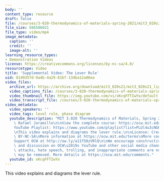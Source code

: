 ```yaml
---
body: ''
content_type: resource
draft: false
file: /courses/3-020-thermodynamics-of-materials-spring-2021/mit3_020s21_lightboard_03_1080p_360p_16_9.mp4
file_size: 566586021
file_type: video/mp4
image_metadata:
  caption: ''
  credit: ''
  image-alt: ''
learning_resource_types:
- Demonstration Videos
license: https://creativecommons.org/licenses/by-nc-sa/4.0/
resourcetype: Video
title: 'Supplemental Video: The Lever Rule'
uid: 8149357d-9a4b-4a29-81bf-134ba12a86ea
video_files:
  archive_url: https://archive.org/download/mit3_020s21/mit3_020s21_lightboard_03_360p.mp4
  video_captions_file: /courses/3-020-thermodynamics-of-materials-spring-2021/1hCXqr2cZcutTY606O4TA6e0niVfBRwin_transcript.webvtt
  video_thumbnail_file: https://img.youtube.com/vi/xKcqFFTIwYo/default.jpg
  video_transcript_file: /courses/3-020-thermodynamics-of-materials-spring-2021/1hCXqr2cZcutTY606O4TA6e0niVfBRwin_transcript.pdf
video_metadata:
  video_speakers: ''
  video_tags: level rule, phase diagram
  youtube_description: "MIT 3.020 Thermodynamics of Materials, Spring 2021\nInstructor:\
    \ Rafael Jaramillo\n\nView the complete course: https://ocw.mit.edu/courses/3-020-thermodynamics-of-materials-spring-2021/\n\
    YouTube Playlist: https://www.youtube.com/playlist?list=PLUl4u3cNGP61g-yRbJz4ghFPJLiok1HxX\n\
    \nThis video explains and diagrams the lever rule.\n\nLicense: Creative Commons\
    \ BY-NC-SA\nMore information at https://ocw.mit.edu/terms\nMore courses at https://ocw.mit.edu\n\
    Support OCW at http://ow.ly/a1If50zVRlQ\n\nWe encourage constructive comments\
    \ and discussion on OCW\u2019s YouTube and other social media channels. Personal\
    \ attacks, hate speech, trolling, and inappropriate comments are not allowed and\
    \ may be removed. More details at https://ocw.mit.edu/comments."
  youtube_id: xKcqFFTIwYo
---
```

This video explains and diagrams the lever rule.
